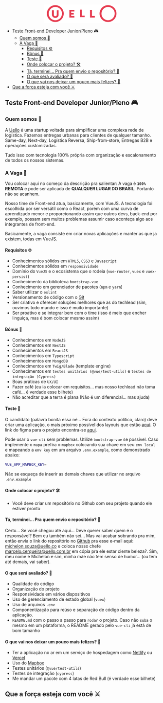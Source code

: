 <p style="text-align: center;" width="100%" align="center">
  <a href="https://uello.com.br"  target="blank" title="Uello">
    <img src="./.github/logo.svg" width="250" style="width: 250px;" />
  </a>
</p>
  
  
- [Teste Front-end Developer Junior/Pleno 🎮](#teste-front-end-developer-juniorpleno )
  - [Quem somos 🚚](#quem-somos )
  - [A Vaga 👀](#a-vaga )
    - [Requisitos ⚙️](#requisitos-️ )
    - [Bônus 🚀](#bônus )
    - [Teste 🧪](#teste )
    - [Onde colocar o projeto? 🛠](#onde-colocar-o-projeto )
    - [Tá, terminei... Pra quem envio o repositório? 🚧](#tá-terminei-pra-quem-envio-o-repositório )
    - [O que será avaliado? 🤔](#o-que-será-avaliado )
    - [O que vai nos deixar um pouco mais felizes? 🤩](#o-que-vai-nos-deixar-um-pouco-mais-felizes )
- [Que a força esteja com você ⚔️](#que-a-força-esteja-com-você-️ )
  
##  Teste Front-end Developer Junior/Pleno 🎮
  
  
###  Quem somos 🚚
  
A [Uello](https://uello.com.br ) é uma startup voltada para simplificar uma complexa rede de logística.
Fazemos entregas urbanas para clientes de qualquer tamanho.
Same-day, Next-day, Logística Reversa, Ship-from-store, Entregas B2B e operações customizadas.
  
Tudo isso com tecnologia 100% própria com organização e escalonamento de todos os nossos sistemas.
  
###  A Vaga 👀
  
Vou colocar aqui no começo da descrição pra salientar: A vaga é **`100%` REMOTA** e pode ser aplicada de **QUALQUER LUGAR DO BRASIL**. Portanto não se acanhem.
  
Nosso time de Front-end atua, basicamente, com VueJS.
A tecnologia foi escolhida por ser versátil como o React, porém com uma curva de aprendizado menor e proporcionando assim que outros devs, back-end por exemplo, possam sem muitos problemas assumir caso aconteça algo aos integrantes de front-end.
  
Basicamente, a vaga consiste em criar novas aplicações e manter as que ja existem, todas em VueJS.
  
####  Requisitos ⚙️
  
- Conhecimentos sólidos em `HTML5`, `CSS3` e `Javascript`
- Conhecimentos sólidos em `responsividade`
- Domínio do `VueJS` e o ecosistema que o rodeia (`vue-router`, `vuex` e `vuex-persist`)
- Conhecimento da biblioteca `bootstrap-vue`
- Conhecimento em gerenciador de pacotes (`npm` e `yarn`)
- Saber utilizar o `eslint`
- Versionamento de código com o [Git](https://git-scm.com/ )
- Ser criativo e oferecer soluções melhores que as do techlead (sim, ouvimos todo mundo e isso é muito importante)
- Ser proativo e se integrar bem com o time (isso é meio que encher linguiça, mas é bom colocar mesmo assim)
  
####  Bônus 🚀
  
- Conhecimentos em `NodeJS`
- Conhecimentos em `NestJS`
- Conhecimentos em `ReactJS`
- Conhecimentos em `Typescript`
- Conhecimentos em `MongoDB`
- Conhecimentos em `Twig/Blade` (template engine)
- Conhecimentos em `testes unitários (@vue/test-utils)` e  `testes de integração (Cypress)`
- Boas práticas de `UX/UI`
- Fazer café (eu ia colocar em requisitos... mas nosso techlead não toma café... é verdade esse bilhete)
- Não acreditar que a terra é plana (Não é um diferencial... mas ajuda)
  
####  Teste 🧪
  
O candidato (palavra bonita essa né... Fora do contexto político, claro) deve criar uma aplicação, o mais próximo possível dos layouts que estão [aqui](.github/layouts ). O link do figma para o projeto encontra-se [aqui](https://www.figma.com/file/gsOJ2Q61x3jnVKC50nfR3X/teste-front-end?node-id=0%3A1 ).
  
Pode usar o `vue-cli` sem problemas.
Utilize `bootstrap-vue` se possível.
Caso implemente o `mapa` prefira o `mapbox` colocando sua chave em seu `env local` e mapeando a `env key` em um arquivo `.env.example`, como demonstrado abaixo:
  
```bash
VUE_APP_MAPBOX_KEY=
```
  
Não se esqueça de inserir as demais chaves que utilizar no arquivo `.env.example`
  
####  Onde colocar o projeto? 🛠
  
- Você deve criar um repositório no Github com seu projeto quando ele estiver pronto
  
####  Tá, terminei... Pra quem envio o repositório? 🚧
  
Certo... Se você chegou até aqui... Deve querer saber quem é o responsável? Bem eu também não sei... Mas vai acabar sobrando pra mim, então envia o link do repositório no [Github](https://github.com ) pra esse e-mail aqui: [michelon.souza@uello.co](mailto:michelon.souza@uello.co ) e coloca nosso chefe [marcelo.cerqueira@uello.com.br](mailto:marcelo.cerqueira@uello.com.br ) em cópia pra ele estar ciente beleza?. Sim, meu nome é Michelon e sim, minha mãe não tem senso de humor... (ou tem até demais, vai saber).
  
####  O que será avaliado? 🤔
  
- Qualidade do código
- Organização do projeto
- Responsividade em vários dispositivos
- Uso de gerenciamento de estado global (`vuex`)
- Uso de arquivos `.env`
- Componentização para reúso e separação de código dentro da aplicação.
- `README.md` com o passo a passo para `rodar` o projeto. Caso não `suba` o mesmo em um plataforma, o README gerado pelo `vue-cli` já está de bom tamanho
  
####  O que vai nos deixar um pouco mais felizes? 🤩
  
- Ter a aplicação no ar em um serviço de hospedagem como [Netlify](https://www.netlify.com/ ) ou [Vercel](https://vercel.com/ )
- Uso do [Mapbox](https://www.mapbox.com/ )
- Testes unitários (`@vue/test-utils`)
- Testes de integração (`cypress`)
- Me mandar um pacote com 4 latas de Red Bull (é verdade esse bilhete)
  
##  Que a força esteja com você ⚔️
  
  